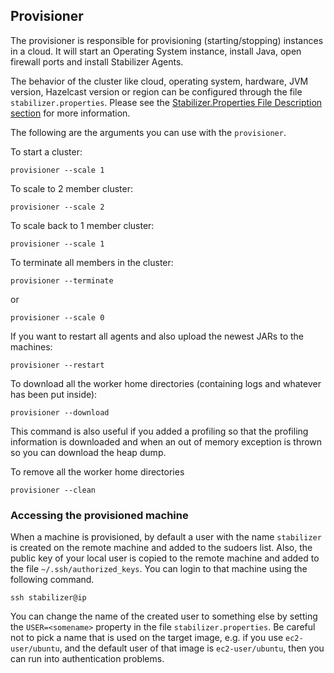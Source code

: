

## Provisioner

The provisioner is responsible for provisioning (starting/stopping) instances in a cloud. It will start an Operating
System instance, install Java, open firewall ports and install Stabilizer Agents.

The behavior of the cluster like cloud, operating system, hardware, JVM version, Hazelcast version or region can be configured through
the file `stabilizer.properties`. Please see the [Stabilizer.Properties File Description section](#stabilizer-properties-file-description) for more information. 

The following are the arguments you can use with the `provisioner`.

To start a cluster:

```
provisioner --scale 1
```

To scale to 2 member cluster:

```
provisioner --scale 2
```

To scale back to 1 member cluster:

```
provisioner --scale 1
```

To terminate all members in the cluster:

```
provisioner --terminate
```

or

```
provisioner --scale 0
```

If you want to restart all agents and also upload the newest JARs to the machines:

```
provisioner --restart
```

To download all the worker home directories (containing logs and whatever has been put inside):

```
provisioner --download
```
This command is also useful
if you added a profiling so that the profiling information is downloaded and when an out of memory exception is thrown so you can download
the heap dump.


To remove all the worker home directories

```
provisioner --clean
```

### Accessing the provisioned machine

When a machine is provisioned, by default a user with the name `stabilizer` is created on the remote machine and added
to the sudoers list. Also, the public key of your local user is copied to the remote machine and added to the file 
`~/.ssh/authorized_keys`. You can login to that machine using the following command.

```
ssh stabilizer@ip
```

You can change the name of the created user to something else by setting the `USER=<somename>` property in the file `stabilizer.properties`. Be careful not to pick a name that is used on the target image, e.g. if you use `ec2-user/ubuntu`, and the
default user of that image is `ec2-user/ubuntu`, then you can run into authentication problems.